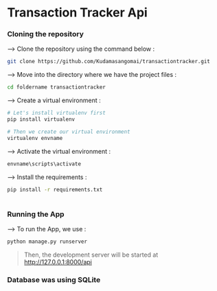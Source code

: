<div align="left">


# Transaction Tracker Api
  
 

</div>

### Cloning the repository

--> Clone the repository using the command below :
```bash
git clone https://github.com/Kudamasangomai/transactiontracker.git

```

--> Move into the directory where we have the project files : 
```bash
cd foldername transactiontracker

```

--> Create a virtual environment :
```bash
# Let's install virtualenv first
pip install virtualenv

# Then we create our virtual environment
virtualenv envname

```

--> Activate the virtual environment :
```bash
envname\scripts\activate

```

--> Install the requirements :
```bash
pip install -r requirements.txt

```

#

### Running the App

--> To run the App, we use :
```bash
python manage.py runserver

```

>Then, the development server will be started at http://127.0.0.1:8000/api

### Database was using SQLite






